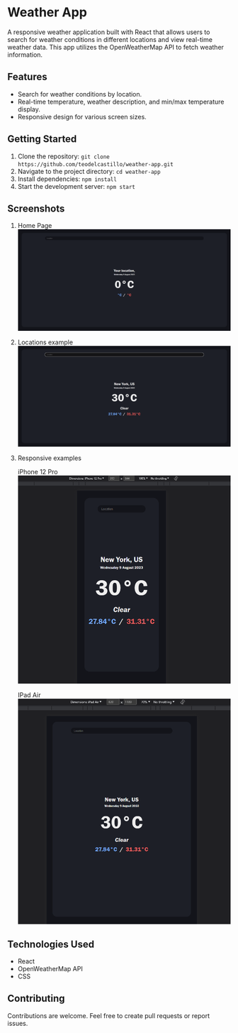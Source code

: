 # Weather App

A responsive weather application built with React that allows users to search for weather conditions in different locations and view real-time weather data. This app utilizes the OpenWeatherMap API to fetch weather information.

## Features

- Search for weather conditions by location.
- Real-time temperature, weather description, and min/max temperature display.
- Responsive design for various screen sizes.

## Getting Started

1. Clone the repository: `git clone https://github.com/teodelcastillo/weather-app.git`
2. Navigate to the project directory: `cd weather-app`
3. Install dependencies: `npm install`
4. Start the development server: `npm start`

## Screenshots
   1. Home Page
   ![Landing page before searching for locations](https://github.com/teodelcastillo/react-weather-app/blob/main/weather-app/src/assets/default.png)

   2. Locations example
   ![New York location as an example](https://github.com/teodelcastillo/react-weather-app/blob/main/weather-app/src/assets/ny.png)

   3. Responsive examples

      iPhone 12 Pro
   ![Iphone 12](https://github.com/teodelcastillo/react-weather-app/blob/main/weather-app/src/assets/iphone12.png)
   
      IPad Air
   ![Ipad Air](https://github.com/teodelcastillo/react-weather-app/blob/main/weather-app/src/assets/ipad-mini.png)

## Technologies Used

- React
- OpenWeatherMap API
- CSS

## Contributing

Contributions are welcome. Feel free to create pull requests or report issues.
